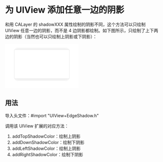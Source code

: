 # 为 UIView 添加任意一边的阴影

和用 CALayer 的 shadowXXX 属性绘制的阴影不同，这个方法可以只绘制 UIView 任意一边的阴影，而不是 4 边阴影都绘制。如下图所示，只绘制了上下两边的阴影（当然也可以只绘制上阴影或下阴影）：

<img src="1.png" width="240"/>

## 用法

导入头文件：#import "UIView+EdgeShadow.h"

调用该 UIView 扩展的对应方法：

1. addTopShadowColor：绘制上阴影
2. addDownShadowColor：绘制下阴影
3. addLeftShadowColor：绘制上阴影
4. addRightShadowColor：绘制下阴影